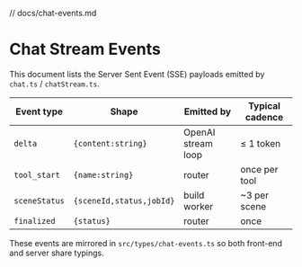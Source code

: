 // docs/chat-events.md
# Chat Stream Events

This document lists the Server Sent Event (SSE) payloads emitted by `chat.ts` / `chatStream.ts`.

| Event type | Shape | Emitted by | Typical cadence |
|-----------|-------|------------|-----------------|
| `delta` | `{content:string}` | OpenAI stream loop | ≤ 1 token |
| `tool_start` | `{name:string}` | router | once per tool |
| `sceneStatus` | `{sceneId,status,jobId}` | build worker | ~3 per scene |
| `finalized` | `{status}` | router | once |

These events are mirrored in `src/types/chat-events.ts` so both front-end and server share typings.
